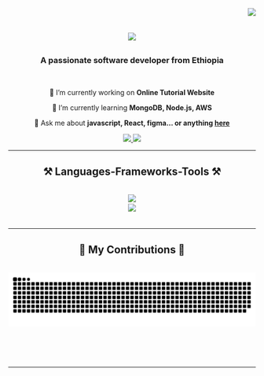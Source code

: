 <img align="right" src="https://visitor-badge.laobi.icu/badge?page_id=akimmk.akimmk" />

<h1 align="center">
    <img src="https://readme-typing-svg.herokuapp.com/?font=Righteous&size=35&center=true&vCenter=true&width=500&height=70&duration=4000&lines=Hi+There!+👋;+I'm+Mikiyas+Damtew!;" />
</h1>

<h3 align="center">A passionate software developer from Ethiopia</h3>

<br/>

<div align="center">
 
 🔭 I’m currently working on **Online Tutorial Website**
 
 🌱 I’m currently learning **MongoDB, Node.js, AWS**

💬 Ask me about **javascript, React, figma... or anything [here](https://github.com/akimmk/akimmk/issues)**

 </div>
 
<div align="center"> 
  <a href="mailto:damtewmikiyas@gmail.com">
    <img src="https://img.shields.io/badge/Gmail-333333?style=for-the-badge&logo=gmail&logoColor=red" />
  </a>
  <a href="https://www.linkedin.com/in/mikiyas-damtew-ba0397297/" target="_blank">
    <img src="https://img.shields.io/badge/LinkedIn-0077B5?style=for-the-badge&logo=linkedin&logoColor=white" target="_blank" />
  </a>
</div>

 <hr/>
 
<h2 align="center">⚒️ Languages-Frameworks-Tools ⚒️</h2>
<br/>
<div align="center">
    <img src="https://skillicons.dev/icons?i=react,bootstrap,html,css,vscode,github,figma,tailwind,github,gmail,php,ps" /><br/>
    <img src="https://skillicons.dev/icons?i=ubuntu,react,jquery,javascript,cpp,kali,c,java,mysql,vite" /><br>
</div>

<br/>
<hr/>

<div align="center">
  <h2>🐍 My Contributions 🐍</h2>
  <br>
  <img alt="snake eating my contributions" src="https://raw.githubusercontent.com/akimmk/akimmk/output/github-contribution-grid-snake.svg" />
  
  <br/><br/><br/>
</div>

<hr/>

